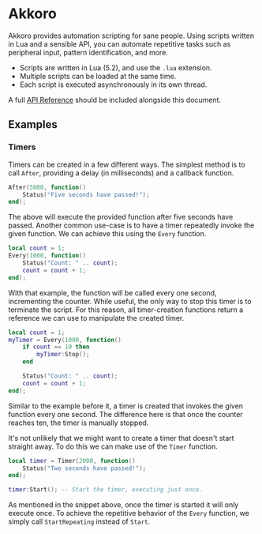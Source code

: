 # Akkoro

Akkoro provides automation scripting for sane people. Using scripts written in Lua and a sensible API, you can automate repetitive tasks such as peripheral input, pattern identification, and more.

- Scripts are written in Lua (5.2), and use the `.lua` extension.
- Multiple scripts can be loaded at the same time.
- Each script is executed asynchronously in its own thread.

A full [API Reference](API.md) should be included alongside this document.

## <a name="examples"></a> Examples

### <a name="examples-timers"></a> Timers

Timers can be created in a few different ways. The simplest method is to call `After`, providing a delay (in milliseconds) and a callback function.

```Lua
After(5000, function()
    Status("Five seconds have passed!");
end);
```

The above will execute the provided function after five seconds have passed. Another common use-case is to have a timer repeatedly invoke the given function. We can achieve this using the `Every` function.

```Lua
local count = 1;
Every(1000, function()
    Status("Count: " .. count);
    count = count + 1;
end);
```

With that example, the function will be called every one second, incrementing the counter. While useful, the only way to stop this timer is to terminate the script. For this reason, all timer-creation functions return a reference we can use to manipulate the created timer.

```Lua
local count = 1;
myTimer = Every(1000, function()
    if count == 10 then
        myTimer:Stop();
    end

    Status("Count: " .. count);
    count = count + 1;
end);
```

Similar to the example before it, a timer is created that invokes the given function every one second. The difference here is that once the counter reaches ten, the timer is manually stopped.

It's not unlikely that we might want to create a timer that doesn't start straight away. To do this we can make use of the `Timer` function.

```Lua
local timer = Timer(2000, function()
    Status("Two seconds have passed!");
end);

timer:Start(); -- Start the timer, executing just once.
```

As mentioned in the snippet above, once the timer is started it will only execute once. To achieve the repetitive behavior of the `Every` function, we simply call `StartRepeating` instead of `Start`.
